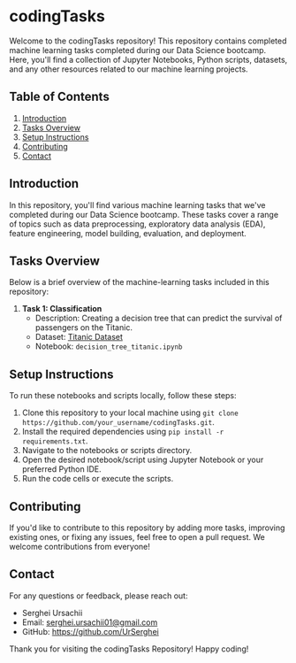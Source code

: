 # codingTasks

Welcome to the codingTasks repository! This repository contains completed machine learning tasks completed during our Data Science bootcamp. Here, you'll find a collection of Jupyter Notebooks, Python scripts, datasets, and any other resources related to our machine learning projects.

## Table of Contents

1. [Introduction](#introduction)
2. [Tasks Overview](#tasks-overview)
3. [Setup Instructions](#setup-instructions)
4. [Contributing](#contributing)
5. [Contact](#contact)

## Introduction

In this repository, you'll find various machine learning tasks that we've completed during our Data Science bootcamp. These tasks cover a range of topics such as data preprocessing, exploratory data analysis (EDA), feature engineering, model building, evaluation, and deployment.

## Tasks Overview

Below is a brief overview of the machine-learning tasks included in this repository:

1. **Task 1: Classification**
   - Description: Creating a decision tree that can predict the survival of passengers on the Titanic.
   - Dataset: [Titanic Dataset](https://www.kaggle.com/c/titanic/data)
   - Notebook: `decision_tree_titanic.ipynb`
<!---
2. **Task 2: Classification**
   - Description: Classifying iris flower species using logistic regression.
   - Dataset: [Iris Dataset](link_to_dataset)
   - Notebook: `task2_classification.ipynb`

3. **Task 3: Clustering**
   - Description: Customer segmentation using K-means clustering.
   - Dataset: [Mall Customers Dataset](link_to_dataset)
   - Notebook: `task3_clustering.ipynb`

... (Add more tasks as necessary)
 just --->
 
## Setup Instructions

To run these notebooks and scripts locally, follow these steps:

1. Clone this repository to your local machine using `git clone https://github.com/your_username/codingTasks.git`.
2. Install the required dependencies using `pip install -r requirements.txt`.
3. Navigate to the notebooks or scripts directory.
4. Open the desired notebook/script using Jupyter Notebook or your preferred Python IDE.
5. Run the code cells or execute the scripts.

## Contributing

If you'd like to contribute to this repository by adding more tasks, improving existing ones, or fixing any issues, feel free to open a pull request. We welcome contributions from everyone!

## Contact

For any questions or feedback, please reach out:

 - Serghei Ursachii
 - Email: serghei.ursachii01@gmail.com
 - GitHub: https://github.com/UrSerghei

Thank you for visiting the codingTasks Repository! Happy coding!


